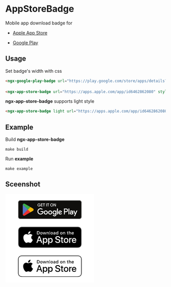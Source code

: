 # AppStoreBadge

Mobile app download badge for

- [Apple App Store](https://developer.apple.com/app-store/marketing/guidelines/)

- [Google Play](https://play.google.com/intl/en_us/badges/)

## Usage

Set badge's width with css

```html
<ngx-google-play-badge url="https://play.google.com/store/apps/details?id=xyz.wikylyu.totk" style="width:200px;display:block;"></ngx-google-play-badge>

<ngx-app-store-badge url="https://apps.apple.com/app/id6462862080" style="width:200px;display:block;margin-top:20px;"></ngx-app-store-badge>
```

**ngx-app-store-badge** supports light style

```html
<ngx-app-store-badge light url="https://apps.apple.com/app/id6462862080" style="width:200px;display:block;margin-top:20px;"></ngx-app-store-badge>
```

## Example

Build **ngx-app-store-badge**

```shell
make build
```

Run **example**

```shell
make example
```

## Sceenshot

![screenshot](https://raw.githubusercontent.com/wikylyu-xyz/ngx-app-store-badge/master/sceenshot/screenshot2.png)
